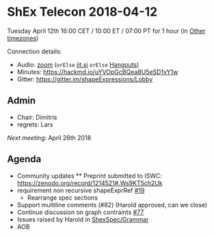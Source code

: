 # ShEx Telecon 2018-04-12

Tuesday April 12th 16:00 CET / 10:00 ET / 07:00 PT for 1 hour (in [Other timezones](https://www.timeanddate.com/worldclock/fixedtime.html?msg=ShEx+CG&iso=20180412T16&p1=195&ah=1))

Connection details:

* Audio: [zoom](https://zoom.us/j/441496948) (`orElse` [jit.si](https://meet.jit.si/ShEx) `orElse` [Hangouts](http://tinyurl.com/ShEx-hangouts))
* Minutes: https://hackmd.io/uYVOpGcBQea8U5eSD1vY1w
* Gitter: https://gitter.im/shapeExpressions/Lobby

## Admin

 * Chair: Dimitris
 * regrets: Lars

*Next meeting*: April 26th 2018

## Agenda
 * Community updates 
 ** Preprint submitted to ISWC: https://zenodo.org/record/1214521#.Ws9KT5ch2Uk
 * requirement non recursive shapeExprRef [#19](https://github.com/shexSpec/spec/pull/19)
   * Rearrange spec sections
 * Support multiline comments (#82) (Harold approved, can we close)
 * Continue discussion on graph contraints [#77](https://github.com/shexSpec/shex/issues/77)
 * Issues raised by Harold in [ShexSpec/Grammar](https://github.com/shexSpec/grammar/issues)
 * AOB 
